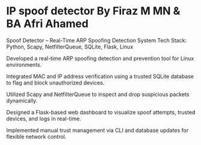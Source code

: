 # IP spoof detector By Firaz M MN & BA Afri Ahamed

Spoof Detector – Real-Time ARP Spoofing Detection System
Tech Stack: Python, Scapy, NetfilterQueue, SQLite, Flask, Linux

Developed a real-time ARP spoofing detection and prevention tool for Linux environments.

Integrated MAC and IP address verification using a trusted SQLite database to flag and block unauthorized devices.

Utilized Scapy and NetfilterQueue to inspect and drop suspicious packets dynamically.

Designed a Flask-based web dashboard to visualize spoof attempts, trusted devices, and logs in real-time.

Implemented manual trust management via CLI and database updates for flexible network control.
